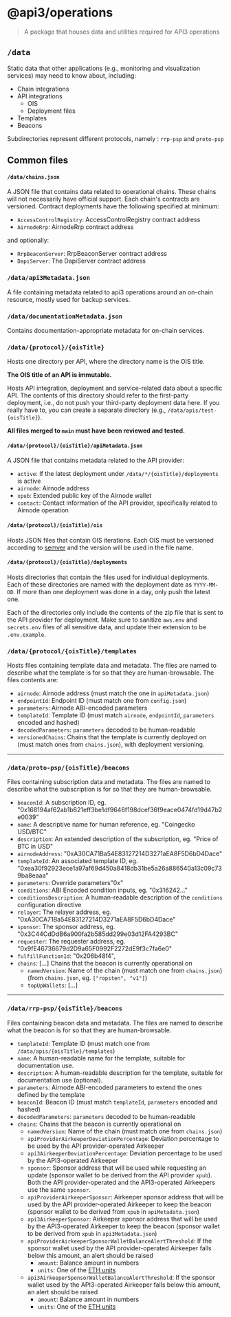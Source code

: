 # @api3/operations

> A package that houses data and utilities required for API3 operations

## `/data`

Static data that other applications (e.g., monitoring and visualization services) may need to know about, including:

- Chain integrations
- API integrations
  - OIS
  - Deployment files
- Templates
- Beacons

Subdirectories represent different protocols, namely : `rrp-psp` and `proto-psp`

## Common files

#### `/data/chains.json`

A JSON file that contains data related to operational chains. These chains will not necessarily have official support.
Each chain's contracts are versioned. Contract deployments have the following specified at minimum:

- `AccessControlRegistry`: AccessControlRegistry contract address
- `AirnodeRrp`: AirnodeRrp contract address

and optionally:

- `RrpBeaconServer`: RrpBeaconServer contract address
- `DapiServer`: The DapiServer contract address

### `/data/api3Metadata.json`

A file containing metadata related to api3 operations around an on-chain resource, mostly used for backup services.

### `/data/documentationMetadata.json`

Contains documentation-appropriate metadata for on-chain services.

### `/data/{protocol}/{oisTitle}`

Hosts one directory per API, where the directory name is the OIS title.

**The OIS title of an API is immutable.**

Hosts API integration, deployment and service-related data about a specific API. The contents of this directory should
refer to the first-party deployment, i.e., do not push your third-party deployment data here. If you really have to, you
can create a separate directory (e.g., `/data/apis/test-{oisTitle}`).

**All files merged to `main` must have been reviewed and tested.**

#### `/data/{protocol}/{oisTitle}/apiMetadata.json`

A JSON file that contains metadata related to the API provider:

- `active`: If the latest deployment under `/data/*/{oisTitle}/deployments` is active
- `airnode`: Airnode address
- `xpub`: Extended public key of the Airnode wallet
- `contact`: Contact information of the API provider, specifically related to Airnode operation

#### `/data/{protocol}/{oisTitle}/ois`

Hosts JSON files that contain OIS iterations. Each OIS must be versioned according to [semver](https://semver.org/) and
the version will be used in the file name.

#### `/data/{protocol}/{oisTitle}/deployments`

Hosts directories that contain the files used for individual deployments. Each of these directories are named with the
deployment date as `YYYY-MM-DD`. If more than one deployment was done in a day, only push the latest one.

Each of the directories only include the contents of the zip file that is sent to the API provider for deployment. Make
sure to sanitize `aws.env` and `secrets.env` files of all sensitive data, and update their extension to be
`.env.example`.

### `/data/{protocol/{oisTitle}/templates`

Hosts files containing template data and metadata. The files are named to describe what the template is for so that they
are human-browsable. The files contents are:

- `airnode`: Airnode address (must match the one in `apiMetadata.json`)
- `endpointId`: Endpoint ID (must match one from `config.json`)
- `parameters`: Airnode ABI-encoded parameters
- `templateId`: Template ID (must match `airnode`, `endpointId`, `parameters` encoded and hashed)
- `decodedParameters`: `parameters` decoded to be human-readable
- `versionedChains`: Chains that the template is currently deployed on (must match ones from `chains.json`), with
  deployment versioning.

---

### `/data/proto-psp/{oisTitle}/beacons`

Files containing subscription data and metadata. The files are named to describe what the subscription is for so that
they are human-browsable.

- `beaconId`: A subscription ID, eg. "0x168194af62ab1b621eff3be1df9646f198dcef36f9eace0474fd19d47b2e0039"
- `name`: A descriptive name for human reference, eg. "Coingecko USD/BTC"
- `description`: An extended description of the subscription, eg. "Price of BTC in USD"
- `airnodeAddress`: "0xA30CA71Ba54E83127214D3271aEA8F5D6bD4Dace"
- `templateId`: An associated template ID, eg. "0xea30f92923ece1a97af69d450a8418db31be5a26a886540a13c09c739ba8eaaa"
- `parameters`: Override parameters"0x"
- `conditions`: ABI Encoded condition inputs, eg. "0x316242..."
- `conditionsDescription`: A human-readable description of the `conditions` configuration directive
- `relayer`: The relayer address, eg. "0xA30CA71Ba54E83127214D3271aEA8F5D6bD4Dace"
- `sponsor`: The sponsor address, eg. "0x3C44CdDdB6a900fa2b585dd299e03d12FA4293BC"
- `requester`: The requester address, eg. "0x9fE46736679d2D9a65F0992F2272dE9f3c7fa6e0"
- `fulfillFunctionId`: "0x206b48f4",
- `chains`: [...] Chains that the beacon is currently operational on
  - `namedVersion`: Name of the chain (must match one from `chains.json`) (from `chains.json`, eg. `["ropsten", "v1"]`)
  - `topUpWallets`: [...]

---

### `/data/rrp-psp/{oisTitle}/beacons`

Files containing beacon data and metadata. The files are named to describe what the beacon is for so that they are
human-browsable.

- `templateId`: Template ID (must match one from `/data/apis/{oisTitle}/templates`)
- `name`: A human-readable name for the template, suitable for documentation use.
- `description`: A human-readable description for the template, suitable for documentation use (optional).
- `parameters`: Airnode ABI-encoded parameters to extend the ones defined by the template
- `beaconId`: Beacon ID (must match `templateId`, `parameters` encoded and hashed)
- `decodedParameters`: `parameters` decoded to be human-readable
- `chains`: Chains that the beacon is currently operational on
  - `namedVersion`: Name of the chain (must match one from `chains.json`)
  - `apiProviderAirkeeperDeviationPercentage`: Deviation percentage to be used by the API provider-operated Airkeeper
  - `api3AirkeeperDeviationPercentage`: Deviation percentage to be used by the API3-operated Airkeeper
  - `sponsor`: Sponsor address that will be used while requesting an update (sponsor wallet to be derived from the API
    provider `xpub`). Both the API provider-operated and the API3-operated Airkeepers use the same `sponsor`.
  - `apiProviderAirkeeperSponsor`: Airkeeper sponsor address that will be used by the API provider-operated Airkeeper to
    keep the beacon (sponsor wallet to be derived from `xpub` in `apiMetadata.json`)
  - `api3AirkeeperSponsor`: Airkeeper sponsor address that will be used by the API3-operated Airkeeper to keep the
    beacon (sponsor wallet to be derived from `xpub` in `api3Metadata.json`)
  - `apiProviderAirkeeperSponsorWalletBalanceAlertThreshold`: If the sponsor wallet used by the API provider-operated
    Airkeeper falls below this amount, an alert should be raised
    - `amount`: Balance amount in numbers
    - `units`: One of the [ETH units](https://docs.ethers.io/v5/api/utils/display-logic/#display-logic--named-units)
  - `api3AirkeeperSponsorWalletBalanceAlertThreshold`: If the sponsor wallet used by the API3-operated Airkeeper falls
    below this amount, an alert should be raised
    - `amount`: Balance amount in numbers
    - `units`: One of the [ETH units](https://docs.ethers.io/v5/api/utils/display-logic/#display-logic--named-units)
